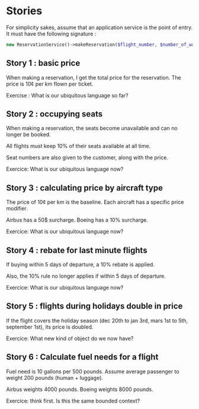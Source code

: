 # Stories

For simplicity sakes, assume that an application service is the point of entry. It must have the following signature : 

```php
new ReservationService()->makeReservation($flight_number, $number_of_wanted_tickets);
```

## Story 1 : basic price

When making a reservation, I get the total price for the reservation. The price is 10¢ per km flown per ticket.

Exercise : What is our ubiquitous language so far?

## Story 2 : occupying seats

When making a reservation, the seats become unavailable and can no longer be booked.

All flights must keep 10% of their seats available at all time.

Seat numbers are also given to the customer, along with the price.

Exercice: What is our ubiquitous language now?

## Story 3 : calculating price by aircraft type

The price of 10¢ per km is the baseline. Each aircraft has a specific price modifier.

Airbus has a 50$ surcharge.
Boeing has a 10% surcharge.

Exercice: What is our ubiquitous language now?

## Story 4 : rebate for last minute flights

If buying within 5 days of departure, a 10% rebate is applied.

Also, the 10% rule no longer applies if within 5 days of departure.

Exercice: What is our ubiquitous language now?

## Story 5 : flights during holidays double in price

If the flight covers the holiday season (dec 20th to jan 3rd, mars 1st to 5th, september 1st), its price is doubled.

Exercice: What new kind of object do we now have?

## Story 6 : Calculate fuel needs for a flight

Fuel need is 10 gallons per 500 pounds. Assume average passenger to weight 200 pounds (human + luggage).

Airbus weights 4000 pounds.
Boeing weights 8000 pounds.

Exercice: think first. Is this the same bounded context?
